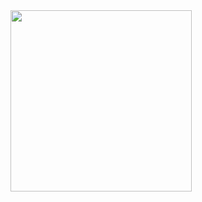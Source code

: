 

<img height="290em"  styles="border-radius:30em;" src="https://gifimage.net/wp-content/uploads/2018/04/programming-gif-9.gif"/>
<!--
<div style="display:flex;">
 <img height="180em" src="https://github-readme-stats.vercel.app/api/top-langs/?username=lauriciodev&layout=compact&langs_count=7&theme=cobalt"/>
 <img height="180em" src="https://github-readme-stats.vercel.app/api?username=lauriciodev&show_icons=true&theme=cobalt&include_all_commits=true&count_private=true"/> 
 </div>

-->
